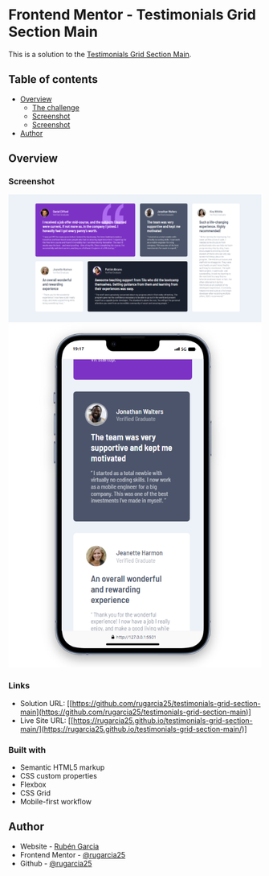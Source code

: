 # Frontend Mentor - Testimonials Grid Section Main

This is a solution to the [Testimonials Grid Section Main](https://www.frontendmentor.io/challenges/testimonials-grid-section-Nnw6J7Un7). 

## Table of contents

- [Overview](#overview)
  - [The challenge](https://www.frontendmentor.io/challenges/testimonials-grid-section-Nnw6J7Un7)
  - [Screenshot](./images/web.png)
  - [Screenshot](./images/mobile.png)
- [Author](#author)

## Overview

### Screenshot

![](./images/web.png)
![](./images/mobile.png)

### Links

- Solution URL: [[https://github.com/rugarcia25/testimonials-grid-section-main](https://github.com/rugarcia25/testimonials-grid-section-main)] 
- Live Site URL: [[https://rugarcia25.github.io/testimonials-grid-section-main/](https://rugarcia25.github.io/testimonials-grid-section-main/)]

### Built with

- Semantic HTML5 markup
- CSS custom properties
- Flexbox
- CSS Grid
- Mobile-first workflow

## Author

- Website - [Rubén Garcia](https://rgdev.netlify.app/)
- Frontend Mentor - [@rugarcia25](https://www.frontendmentor.io/profile/rugarcia25)
- Github - [@rugarcia25](https://github.com/rugarcia25)